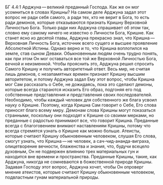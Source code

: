 БГ 4.4:1	Арджуна — великий преданный Господа. Как же он мог усомниться в словах Кришны? На самом деле Арджуна задал этот вопрос не ради себя самого, а ради тех, кто не верит в Бога, то есть ради демонов, которые отказываются признать Кришну Верховной Личностью Бога. Только ради них Арджуна спрашивает об этом так, словно ему самому ничего не известно о Личности Бога, Кришне. Как станет ясно из десятой главы, Арджуна прекрасно знал, что Кришна — Верховная Личность Бога, источник всего сущего и высшее проявление Абсолютной Истины. Однако верно и то, что Кришна воплотился на земле, став сыном Деваки. Обыкновенным людям очень трудно понять, как при этом Он мог оставаться все той же Верховной Личностью Бога, вечной и неизменной. Чтобы прояснить это, Арджуна решил спросить Самого Кришну и получить авторитетный ответ. Весь мир, не считая лишь демонов, с незапамятных времен признает Кришну высшим авторитетом, и потому Арджуна задал Ему этот вопрос, чтобы Кришна мог Сам рассказать о Себе, не дожидаясь, пока это сделают демоны, которые всегда стараются исказить Его образ, подгоняя его под собственные представления и представления своих последователей. Необходимо, чтобы каждый человек для собственного же блага усвоил науку о Кришне. Поэтому, когда Кришна Сам говорит о Себе, Его слова приносят благо всему миру. Демонам слова Кришны могут показаться странными, поскольку они подходят к Кришне со своими мерками, но преданные с радостью принимают все, что говорит Кришна. Преданные всегда с благоговением внимают наставлениям Кришны, потому что всегда стремятся узнать о Кришне как можно больше. Атеисты, которые считают Кришну обыкновенным человеком, слушая Его слова, смогут узнать, что Кришна — не человек, а сач-чид-ананда-виграха, олицетворение вечности, блаженства и знания, что, будучи всецело духовным, Он не подвержен влиянию трех материальных гун и находится вне времени и пространства. Преданные Кришны, такие, как Арджуна, никогда не сомневаются в божественной природе Кришны. Задавая Господу этот вопрос, Арджуна хочет, чтобы Он опроверг мнение атеистов, которые считают Кришну обыкновенным человеком, подвластным гунам материальной природы.